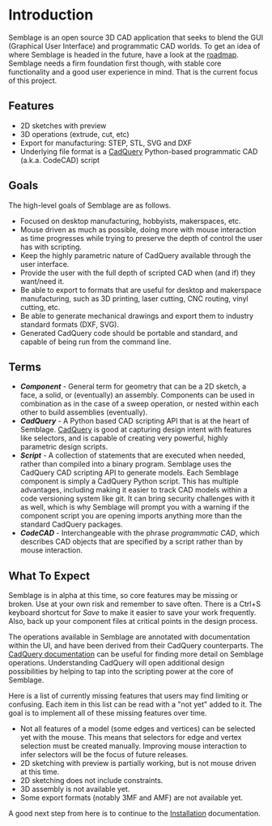 # Introduction

Semblage is an open source 3D CAD application that seeks to blend the GUI (Graphical User Interface) and programmatic CAD worlds. To get an idea of where Semblage is headed in the future, have a look at the [roadmap](roadmap.md). Semblage needs a firm foundation first though, with stable core functionality and a good user experience in mind. That is the current focus of this project.

## Features

* 2D sketches with preview
* 3D operations (extrude, cut, etc)
* Export for manufacturing: STEP, STL, SVG and DXF
* Underlying file format is a [CadQuery](https://cadquery.readthedocs.io/en/latest/index.html) Python-based programmatic CAD (a.k.a. CodeCAD) script

## Goals

The high-level goals of Semblage are as follows.

* Focused on desktop manufacturing, hobbyists, makerspaces, etc.
* Mouse driven as much as possible, doing more with mouse interaction as time progresses while trying to preserve the depth of control the user has with scripting.
* Keep the highly parametric nature of CadQuery available through the user interface.
* Provide the user with the full depth of scripted CAD when (and if) they want/need it.
* Be able to export to formats that are useful for desktop and makerspace manufacturing, such as 3D printing, laser cutting, CNC routing, vinyl cutting, etc.
* Be able to generate mechanical drawings and export them to industry standard formats (DXF, SVG).
* Generated CadQuery code should be portable and standard, and capable of being run from the command line.

## Terms

* ***Component*** - General term for geometry that can be a 2D sketch, a face, a solid, or (eventually) an assembly. Components can be used in combination as in the case of a sweep operation, or nested within each other to build assemblies (eventually).
* ***CadQuery*** - A Python based CAD scripting API that is at the heart of Semblage. [CadQuery](https://cadquery.readthedocs.io/en/latest/index.html) is good at capturing design intent with features like selectors, and is capable of creating very powerful, highly parametric design scripts.
* ***Script*** - A collection of statements that are executed when needed, rather than compiled into a binary program. Semblage uses the CadQuery CAD scripting API to generate models. Each Semblage component is simply a CadQuery Python script. This has multiple advantages, including making it easier to track CAD models within a code versioning system like git. It can bring security challenges with it as well, which is why Semblage will prompt you with a warning if the component script you are opening imports anything more than the standard CadQuery packages.
* ***CodeCAD*** - Interchangeable with the phrase _programmatic CAD_, which describes CAD objects that are specified by a script rather than by mouse interaction.

## What To Expect

Semblage is in alpha at this time, so core features may be missing or broken. Use at your own risk and remember to save often. There is a Ctrl+S keyboard shortcut for _Save_ to make it easier to save your work frequently. Also, back up your component files at critical points in the design process.

The operations available in Semblage are annotated with documentation within the UI, and have been derived from their CadQuery counterparts. The [CadQuery documentation](https://cadquery.readthedocs.io/en/latest/) can be useful for finding more detail on Semblage operations. Understanding CadQuery will open additional design possibilities by helping to tap into the scripting power at the core of Semblage.

Here is a list of currently missing features that users may find limiting or confusing. Each item in this list can be read with a "not yet" added to it. The goal is to implement all of these missing features over time.

* Not all features of a model (some edges and vertices) can be selected yet with the mouse. This means that selectors for edge and vertex selection must be created manually. Improving mouse interaction to infer selectors will be the focus of future releases.
* 2D sketching with preview is partially working, but is not mouse driven at this time.
* 2D sketching does not include constraints.
* 3D assembly is not available yet.
* Some export formats (notably 3MF and AMF) are not available yet.

A good next step from here is to continue to the [Installation](installation.md) documentation.

